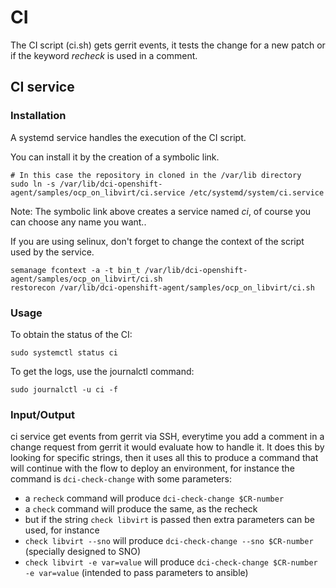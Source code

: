 # CI

The CI script (ci.sh) gets gerrit events, it tests the change for a new patch or if the keyword *recheck* is used in a comment.

## CI service

### Installation

A systemd service handles the execution of the CI script.

You can install it by the creation of a symbolic link.

```
# In this case the repository in cloned in the /var/lib directory
sudo ln -s /var/lib/dci-openshift-agent/samples/ocp_on_libvirt/ci.service /etc/systemd/system/ci.service
```

Note: The symbolic link above creates a service named *ci*, of course you can choose any name you want..

If you are using selinux, don't forget to change the context of the script used by the service.

```
semanage fcontext -a -t bin_t /var/lib/dci-openshift-agent/samples/ocp_on_libvirt/ci.sh
restorecon /var/lib/dci-openshift-agent/samples/ocp_on_libvirt/ci.sh
```

### Usage

To obtain the status of the CI:

```
sudo systemctl status ci
```

To get the logs, use the journalctl command:

```
sudo journalctl -u ci -f
```

### Input/Output

ci service get events from gerrit via SSH, everytime you add a comment in a change request from gerrit
it would evaluate how to handle it. It does this by looking for specific strings, then it uses all this
to produce a command that will continue with the flow to deploy an environment, for instance the command
is `dci-check-change` with some parameters:

- a `recheck` command will produce `dci-check-change $CR-number`
- a `check` command will produce the same, as the recheck
- but if the string `check libvirt` is passed then extra parameters can be used, for instance
 - `check libvirt --sno` will produce `dci-check-change --sno $CR-number` (specially designed to SNO)
 - `check libvirt -e var=value` will produce `dci-check-change $CR-number -e var=value` (intended to pass parameters to ansible)
